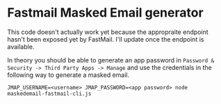 # Fastmail Masked Email generator 

This code doesn't actually work yet because the appropraite endpoint hasn't been exposed yet by FastMail. I'll update once the endpoint is available. 

In theory you should be able to generate an app password in `Password & Security -> Third Party Apps -> Manage` and use the credentials in the following way to generate a masked email. 

```
JMAP_USERNAME=<username> JMAP_PASSWORD=<app password> node maskedemail-fastmail-cli.js
```


